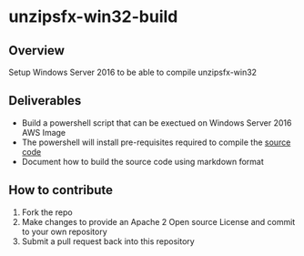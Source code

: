 # unzipsfx-win32-build

## Overview

Setup Windows Server 2016 to be able to compile unzipsfx-win32

## Deliverables

* Build a powershell script that can be exectued on Windows Server 2016 AWS Image
* The powershell will install pre-requisites required to compile the [source code]( https://sourceforge.net/projects/infozip/files/UnZip%206.x%20%28latest%29/UnZip%206.0/)
* Document how to build the source code using markdown format

## How to contribute

1. Fork the repo
2. Make changes to provide an Apache 2 Open source License and commit to your own repository
3. Submit a pull request back into this repository
